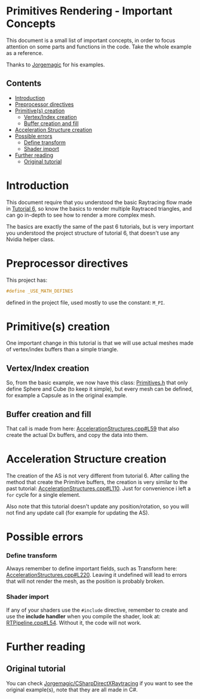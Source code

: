 # Primitives Rendering  - Important Concepts
This document is a small list of important concepts, in order to focus attention on some parts and functions in the code. Take the whole example as a reference.

Thanks to [Jorgemagic](https://github.com/Jorgemagic) for his examples.

## Contents
- [Introduction](#introduction)
- [Preprocessor directives](#preprocessor-directives)
- [Primitive(s) creation](#primitives-creation)
  - [Vertex/Index creation](#vertexindex-creation)
  - [Buffer creation and fill](#buffer-creation-and-fill)
- [Acceleration Structure creation](#acceleration-structure-creation)
- [Possible errors](#possible-errors)
    - [Define transform](#define-transform)
    - [Shader import](#shader-import)
- [Further reading](#further-reading)
  - [Original tutorial](#original-tutorial)

# Introduction
This document require that you understood the basic Raytracing flow made in [Tutorial 6](https://github.com/ScrappyCocco/DirectX-DXR-Tutorials/tree/master/06-DXRTriangle-Rework), so know the basics to render multiple Raytraced triangles, and can go in-depth to see how to render a more complex mesh.

The basics are exactly the same of the past 6 tutorials, but is very important you understood the project structure of tutorial 6, that doesn't use any Nvidia helper class.

# Preprocessor directives
This project has:
```cpp
#define _USE_MATH_DEFINES
```
defined in the project file, used mostly to use the constant: `M_PI`.

# Primitive(s) creation
One important change in this tutorial is that we will use actual meshes made of vertex/index buffers than a simple triangle.

## Vertex/Index creation
So, from the basic example, we now have this class: [Primitives.h](https://github.com/ScrappyCocco/DirectX-DXR-Tutorials/blob/master/07-Primitives/Project/Source/Utils/Primitives.h) that only define Sphere and Cube (to keep it simple), but every mesh can be defined, for example a Capsule as in the original example.

## Buffer creation and fill
That call is made from here: [AccelerationStructures.cpp#L59](https://github.com/ScrappyCocco/DirectX-DXR-Tutorials/blob/master/07-Primitives/Project/Source/Utils/AccelerationStructures.cpp#L59) that also create the actual Dx buffers, and copy the data into them.

# Acceleration Structure creation
The creation of the AS is not very different from tutorial 6. After calling the method that create the Primitive buffers, the creation is very similar to the past tutorial: [AccelerationStructures.cpp#L110](https://github.com/ScrappyCocco/DirectX-DXR-Tutorials/blob/master/07-Primitives/Project/Source/Utils/AccelerationStructures.cpp#L110). Just for convenience i left a `for` cycle for a single element.

Also note that this tutorial doesn't update any position/rotation, so you will not find any update call (for example for updating the AS).

# Possible errors

### Define transform
Always remember to define important fields, such as Transform here: [AccelerationStructures.cpp#L220](https://github.com/ScrappyCocco/DirectX-DXR-Tutorials/blob/master/07-Primitives/Project/Source/Utils/AccelerationStructures.cpp#L220). Leaving it undefined will lead to errors that will not render the mesh, as the position is probably broken.

### Shader import
If any of your shaders use the `#include` directive, remember to create and use the **include handler** when you compile the shader, look at: [RTPipeline.cpp#L54](https://github.com/ScrappyCocco/DirectX-DXR-Tutorials/blob/master/07-Primitives/Project/Source/Utils/RTPipeline.cpp#L54). Without it, the code will not work.

# Further reading

## Original tutorial
You can check [Jorgemagic/CSharpDirectXRaytracing](https://github.com/Jorgemagic/CSharpDirectXRaytracing) if you want to see the original example(s), note that they are all made in C#.
